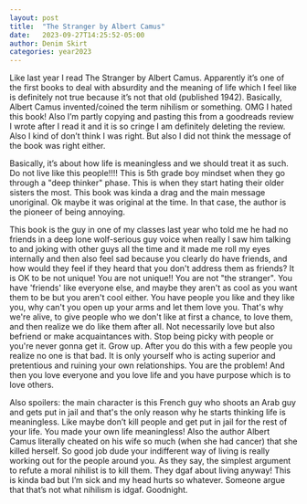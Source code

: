 ```yaml
---
layout: post
title:  "The Stranger by Albert Camus"
date:   2023-09-27T14:25:52-05:00
author: Denim Skirt
categories: year2023
---
```

Like last year I read The Stranger by Albert Camus. Apparently it’s one of the first books to deal with absurdity and the meaning of life which I feel like is definitely not true because it’s not that old (published 1942). Basically, Albert Camus invented/coined the term nihilism or something. OMG I hated this book! Also I’m partly copying and pasting this from a goodreads review I wrote after I read it and it is so cringe I am definitely deleting the review. Also I kind of don’t think I was right. But also I did not think the message of the book was right either. 

Basically, it’s about how life is meaningless and we should treat it as such. Do not live like this people!!!! This is 5th grade boy mindset when they go through a "deep thinker" phase. This is when they start hating their older sisters the most. This book was kinda a drag and the main message unoriginal. Ok maybe it was original at the time. In that case, the author is the pioneer of being annoying.

This book is the guy in one of my classes last year who told me he had no friends in a deep lone wolf-serious guy voice when really I saw him talking to and joking with other guys all the time and it made me roll my eyes internally and then also feel sad because you clearly do have friends, and how would they feel if they heard that you don't address them as friends? It is OK to be not unique! You are not unique!! You are not "the stranger". You have 'friends' like everyone else, and maybe they aren't as cool as you want them to be but you aren't cool either. You have people you like and they like you, why can't you open up your arms and let them love you. That's why we're alive, to give people who we don't like at first a chance, to love them, and then realize we do like them after all. Not necessarily love but also befriend or make acquaintances with. Stop being picky with people or you're never gonna get it. Grow up. After you do this with a few people you realize no one is that bad. It is only yourself who is acting superior and pretentious and ruining your own relationships. You are the problem! And then you love everyone and you love life and you have purpose which is to love others. 

Also spoilers: the main character is this French guy who shoots an Arab guy and gets put in jail and that's the only reason why he starts thinking life is meaningless. Like maybe don’t kill people and get put in jail for the rest of your life. You made your own life meaningless! Also the author Albert Camus literally cheated on his wife so much (when she had cancer) that she killed herself. So good job dude your indifferent way of living is really working out for the people around you. As they say, the simplest argument to refute a moral nihilist is to kill them. They dgaf about living anyway! This is kinda bad but I’m sick and my head hurts so whatever. Someone argue that that’s not what nihilism is idgaf. Goodnight. 

